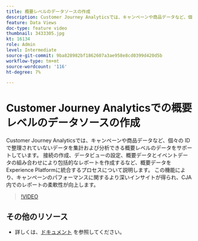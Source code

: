 ```yaml
---
title: 概要レベルのデータソースの作成
description: Customer Journey Analyticsでは、キャンペーンや商品データなど、個々の ID で整理されていないデータを集計および分析できる概要レベルのデータをサポートしています。
feature: Data Views
doc-type: feature video
thumbnail: 3433305.jpg
kt: 16134
role: Admin
level: Intermediate
source-git-commit: 9ba828982bf1862607a3ae958e8cd0399d420d5b
workflow-type: tm+mt
source-wordcount: '116'
ht-degree: 7%

---
```


# Customer Journey Analyticsでの概要レベルのデータソースの作成

Customer Journey Analyticsでは、キャンペーンや商品データなど、個々の ID で整理されていないデータを集計および分析できる概要レベルのデータをサポートしています。 接続の作成、データビューの設定、概要データとイベントデータの組み合わせにより包括的なレポートを作成するなど、概要データをExperience Platformに統合するプロセスについて説明します。 この機能により、キャンペーンのパフォーマンスに関するより深いインサイトが得られ、CJA 内でのレポートの柔軟性が向上します。

>[!VIDEO](https://video.tv.adobe.com/v/3433305/?quality=12&learn=on)

## その他のリソース

* 詳しくは、[ドキュメント](https://experienceleague.adobe.com/en/docs/analytics-platform/using/cja-dataviews/summary-data) を参照してください。
